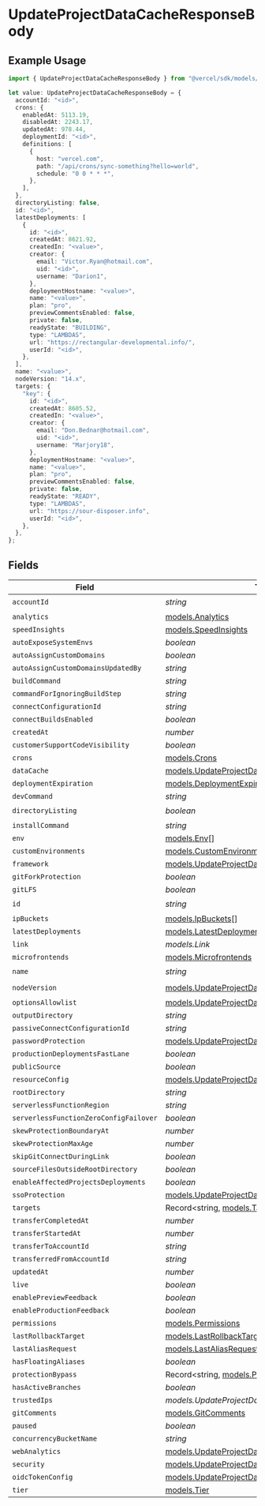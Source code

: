 # UpdateProjectDataCacheResponseBody

## Example Usage

```typescript
import { UpdateProjectDataCacheResponseBody } from "@vercel/sdk/models/updateprojectdatacacheop.js";

let value: UpdateProjectDataCacheResponseBody = {
  accountId: "<id>",
  crons: {
    enabledAt: 5113.19,
    disabledAt: 2243.17,
    updatedAt: 978.44,
    deploymentId: "<id>",
    definitions: [
      {
        host: "vercel.com",
        path: "/api/crons/sync-something?hello=world",
        schedule: "0 0 * * *",
      },
    ],
  },
  directoryListing: false,
  id: "<id>",
  latestDeployments: [
    {
      id: "<id>",
      createdAt: 8621.92,
      createdIn: "<value>",
      creator: {
        email: "Victor.Ryan@hotmail.com",
        uid: "<id>",
        username: "Darion1",
      },
      deploymentHostname: "<value>",
      name: "<value>",
      plan: "pro",
      previewCommentsEnabled: false,
      private: false,
      readyState: "BUILDING",
      type: "LAMBDAS",
      url: "https://rectangular-developmental.info/",
      userId: "<id>",
    },
  ],
  name: "<value>",
  nodeVersion: "14.x",
  targets: {
    "key": {
      id: "<id>",
      createdAt: 8605.52,
      createdIn: "<value>",
      creator: {
        email: "Don.Bednar@hotmail.com",
        uid: "<id>",
        username: "Marjory18",
      },
      deploymentHostname: "<value>",
      name: "<value>",
      plan: "pro",
      previewCommentsEnabled: false,
      private: false,
      readyState: "READY",
      type: "LAMBDAS",
      url: "https://sour-disposer.info",
      userId: "<id>",
    },
  },
};
```

## Fields

| Field                                                                                                    | Type                                                                                                     | Required                                                                                                 | Description                                                                                              |
| -------------------------------------------------------------------------------------------------------- | -------------------------------------------------------------------------------------------------------- | -------------------------------------------------------------------------------------------------------- | -------------------------------------------------------------------------------------------------------- |
| `accountId`                                                                                              | *string*                                                                                                 | :heavy_check_mark:                                                                                       | N/A                                                                                                      |
| `analytics`                                                                                              | [models.Analytics](../models/analytics.md)                                                               | :heavy_minus_sign:                                                                                       | N/A                                                                                                      |
| `speedInsights`                                                                                          | [models.SpeedInsights](../models/speedinsights.md)                                                       | :heavy_minus_sign:                                                                                       | N/A                                                                                                      |
| `autoExposeSystemEnvs`                                                                                   | *boolean*                                                                                                | :heavy_minus_sign:                                                                                       | N/A                                                                                                      |
| `autoAssignCustomDomains`                                                                                | *boolean*                                                                                                | :heavy_minus_sign:                                                                                       | N/A                                                                                                      |
| `autoAssignCustomDomainsUpdatedBy`                                                                       | *string*                                                                                                 | :heavy_minus_sign:                                                                                       | N/A                                                                                                      |
| `buildCommand`                                                                                           | *string*                                                                                                 | :heavy_minus_sign:                                                                                       | N/A                                                                                                      |
| `commandForIgnoringBuildStep`                                                                            | *string*                                                                                                 | :heavy_minus_sign:                                                                                       | N/A                                                                                                      |
| `connectConfigurationId`                                                                                 | *string*                                                                                                 | :heavy_minus_sign:                                                                                       | N/A                                                                                                      |
| `connectBuildsEnabled`                                                                                   | *boolean*                                                                                                | :heavy_minus_sign:                                                                                       | N/A                                                                                                      |
| `createdAt`                                                                                              | *number*                                                                                                 | :heavy_minus_sign:                                                                                       | N/A                                                                                                      |
| `customerSupportCodeVisibility`                                                                          | *boolean*                                                                                                | :heavy_minus_sign:                                                                                       | N/A                                                                                                      |
| `crons`                                                                                                  | [models.Crons](../models/crons.md)                                                                       | :heavy_minus_sign:                                                                                       | N/A                                                                                                      |
| `dataCache`                                                                                              | [models.UpdateProjectDataCacheDataCache](../models/updateprojectdatacachedatacache.md)                   | :heavy_minus_sign:                                                                                       | N/A                                                                                                      |
| `deploymentExpiration`                                                                                   | [models.DeploymentExpiration](../models/deploymentexpiration.md)                                         | :heavy_minus_sign:                                                                                       | N/A                                                                                                      |
| `devCommand`                                                                                             | *string*                                                                                                 | :heavy_minus_sign:                                                                                       | N/A                                                                                                      |
| `directoryListing`                                                                                       | *boolean*                                                                                                | :heavy_check_mark:                                                                                       | N/A                                                                                                      |
| `installCommand`                                                                                         | *string*                                                                                                 | :heavy_minus_sign:                                                                                       | N/A                                                                                                      |
| `env`                                                                                                    | [models.Env](../models/env.md)[]                                                                         | :heavy_minus_sign:                                                                                       | N/A                                                                                                      |
| `customEnvironments`                                                                                     | [models.CustomEnvironments](../models/customenvironments.md)[]                                           | :heavy_minus_sign:                                                                                       | N/A                                                                                                      |
| `framework`                                                                                              | [models.UpdateProjectDataCacheFramework](../models/updateprojectdatacacheframework.md)                   | :heavy_minus_sign:                                                                                       | N/A                                                                                                      |
| `gitForkProtection`                                                                                      | *boolean*                                                                                                | :heavy_minus_sign:                                                                                       | N/A                                                                                                      |
| `gitLFS`                                                                                                 | *boolean*                                                                                                | :heavy_minus_sign:                                                                                       | N/A                                                                                                      |
| `id`                                                                                                     | *string*                                                                                                 | :heavy_check_mark:                                                                                       | N/A                                                                                                      |
| `ipBuckets`                                                                                              | [models.IpBuckets](../models/ipbuckets.md)[]                                                             | :heavy_minus_sign:                                                                                       | N/A                                                                                                      |
| `latestDeployments`                                                                                      | [models.LatestDeployments](../models/latestdeployments.md)[]                                             | :heavy_minus_sign:                                                                                       | N/A                                                                                                      |
| `link`                                                                                                   | *models.Link*                                                                                            | :heavy_minus_sign:                                                                                       | N/A                                                                                                      |
| `microfrontends`                                                                                         | [models.Microfrontends](../models/microfrontends.md)                                                     | :heavy_minus_sign:                                                                                       | N/A                                                                                                      |
| `name`                                                                                                   | *string*                                                                                                 | :heavy_check_mark:                                                                                       | N/A                                                                                                      |
| `nodeVersion`                                                                                            | [models.UpdateProjectDataCacheNodeVersion](../models/updateprojectdatacachenodeversion.md)               | :heavy_check_mark:                                                                                       | N/A                                                                                                      |
| `optionsAllowlist`                                                                                       | [models.UpdateProjectDataCacheOptionsAllowlist](../models/updateprojectdatacacheoptionsallowlist.md)     | :heavy_minus_sign:                                                                                       | N/A                                                                                                      |
| `outputDirectory`                                                                                        | *string*                                                                                                 | :heavy_minus_sign:                                                                                       | N/A                                                                                                      |
| `passiveConnectConfigurationId`                                                                          | *string*                                                                                                 | :heavy_minus_sign:                                                                                       | N/A                                                                                                      |
| `passwordProtection`                                                                                     | [models.UpdateProjectDataCachePasswordProtection](../models/updateprojectdatacachepasswordprotection.md) | :heavy_minus_sign:                                                                                       | N/A                                                                                                      |
| `productionDeploymentsFastLane`                                                                          | *boolean*                                                                                                | :heavy_minus_sign:                                                                                       | N/A                                                                                                      |
| `publicSource`                                                                                           | *boolean*                                                                                                | :heavy_minus_sign:                                                                                       | N/A                                                                                                      |
| `resourceConfig`                                                                                         | [models.UpdateProjectDataCacheResourceConfig](../models/updateprojectdatacacheresourceconfig.md)         | :heavy_minus_sign:                                                                                       | N/A                                                                                                      |
| `rootDirectory`                                                                                          | *string*                                                                                                 | :heavy_minus_sign:                                                                                       | N/A                                                                                                      |
| `serverlessFunctionRegion`                                                                               | *string*                                                                                                 | :heavy_minus_sign:                                                                                       | N/A                                                                                                      |
| `serverlessFunctionZeroConfigFailover`                                                                   | *boolean*                                                                                                | :heavy_minus_sign:                                                                                       | N/A                                                                                                      |
| `skewProtectionBoundaryAt`                                                                               | *number*                                                                                                 | :heavy_minus_sign:                                                                                       | N/A                                                                                                      |
| `skewProtectionMaxAge`                                                                                   | *number*                                                                                                 | :heavy_minus_sign:                                                                                       | N/A                                                                                                      |
| `skipGitConnectDuringLink`                                                                               | *boolean*                                                                                                | :heavy_minus_sign:                                                                                       | N/A                                                                                                      |
| `sourceFilesOutsideRootDirectory`                                                                        | *boolean*                                                                                                | :heavy_minus_sign:                                                                                       | N/A                                                                                                      |
| `enableAffectedProjectsDeployments`                                                                      | *boolean*                                                                                                | :heavy_minus_sign:                                                                                       | N/A                                                                                                      |
| `ssoProtection`                                                                                          | [models.UpdateProjectDataCacheSsoProtection](../models/updateprojectdatacachessoprotection.md)           | :heavy_minus_sign:                                                                                       | N/A                                                                                                      |
| `targets`                                                                                                | Record<string, [models.Targets](../models/targets.md)>                                                   | :heavy_minus_sign:                                                                                       | N/A                                                                                                      |
| `transferCompletedAt`                                                                                    | *number*                                                                                                 | :heavy_minus_sign:                                                                                       | N/A                                                                                                      |
| `transferStartedAt`                                                                                      | *number*                                                                                                 | :heavy_minus_sign:                                                                                       | N/A                                                                                                      |
| `transferToAccountId`                                                                                    | *string*                                                                                                 | :heavy_minus_sign:                                                                                       | N/A                                                                                                      |
| `transferredFromAccountId`                                                                               | *string*                                                                                                 | :heavy_minus_sign:                                                                                       | N/A                                                                                                      |
| `updatedAt`                                                                                              | *number*                                                                                                 | :heavy_minus_sign:                                                                                       | N/A                                                                                                      |
| `live`                                                                                                   | *boolean*                                                                                                | :heavy_minus_sign:                                                                                       | N/A                                                                                                      |
| `enablePreviewFeedback`                                                                                  | *boolean*                                                                                                | :heavy_minus_sign:                                                                                       | N/A                                                                                                      |
| `enableProductionFeedback`                                                                               | *boolean*                                                                                                | :heavy_minus_sign:                                                                                       | N/A                                                                                                      |
| `permissions`                                                                                            | [models.Permissions](../models/permissions.md)                                                           | :heavy_minus_sign:                                                                                       | N/A                                                                                                      |
| `lastRollbackTarget`                                                                                     | [models.LastRollbackTarget](../models/lastrollbacktarget.md)                                             | :heavy_minus_sign:                                                                                       | N/A                                                                                                      |
| `lastAliasRequest`                                                                                       | [models.LastAliasRequest](../models/lastaliasrequest.md)                                                 | :heavy_minus_sign:                                                                                       | N/A                                                                                                      |
| `hasFloatingAliases`                                                                                     | *boolean*                                                                                                | :heavy_minus_sign:                                                                                       | N/A                                                                                                      |
| `protectionBypass`                                                                                       | Record<string, [models.ProtectionBypass](../models/protectionbypass.md)>                                 | :heavy_minus_sign:                                                                                       | N/A                                                                                                      |
| `hasActiveBranches`                                                                                      | *boolean*                                                                                                | :heavy_minus_sign:                                                                                       | N/A                                                                                                      |
| `trustedIps`                                                                                             | *models.UpdateProjectDataCacheTrustedIps*                                                                | :heavy_minus_sign:                                                                                       | N/A                                                                                                      |
| `gitComments`                                                                                            | [models.GitComments](../models/gitcomments.md)                                                           | :heavy_minus_sign:                                                                                       | N/A                                                                                                      |
| `paused`                                                                                                 | *boolean*                                                                                                | :heavy_minus_sign:                                                                                       | N/A                                                                                                      |
| `concurrencyBucketName`                                                                                  | *string*                                                                                                 | :heavy_minus_sign:                                                                                       | N/A                                                                                                      |
| `webAnalytics`                                                                                           | [models.UpdateProjectDataCacheWebAnalytics](../models/updateprojectdatacachewebanalytics.md)             | :heavy_minus_sign:                                                                                       | N/A                                                                                                      |
| `security`                                                                                               | [models.UpdateProjectDataCacheSecurity](../models/updateprojectdatacachesecurity.md)                     | :heavy_minus_sign:                                                                                       | N/A                                                                                                      |
| `oidcTokenConfig`                                                                                        | [models.UpdateProjectDataCacheOidcTokenConfig](../models/updateprojectdatacacheoidctokenconfig.md)       | :heavy_minus_sign:                                                                                       | N/A                                                                                                      |
| `tier`                                                                                                   | [models.Tier](../models/tier.md)                                                                         | :heavy_minus_sign:                                                                                       | N/A                                                                                                      |